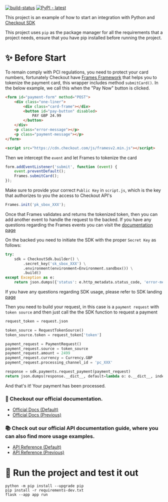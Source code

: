 [![build-status](https://github.com/checkout/sdk-samples/actions/workflows/create_python_package.yml/badge.svg)](https://github.com/checkout/sdk-samples/actions/workflows/create_python_package.yml)
[![PyPI - latest](https://img.shields.io/pypi/v/checkout-sdk?label=latest&logo=pypi)](https://pypi.org/project/checkout-sdk)

This project is an example of how to start an integration with Python and [Checkout SDK](https://github.com/checkout/checkout-sdk-python)

This project uses `pip` as the package manager for all the requirements that a project needs, ensure that you have pip installed before running the project.

# :sparkles: Before Start

To remain comply with PCI regulations, you need to protect your card numbers, fortunately Checkout have [Frames Framework](https://www.checkout.com/docs/integrate/frames#Who_is_Frames_for?) that helps you to tokenize the payment card, this wrapper includes method `submitCard()`. In the below example, we call this when the "Pay Now" button is clicked.

````html
<form id="payment-form" method="POST">
    <div class="one-liner">
        <div class="card-frame"></div>
        <button id="pay-button" disabled>
            PAY GBP 24.99
        </button>
    </div>
    <p class="error-message"></p>
    <p class="payment-message"></p>
</form>

<script src="https://cdn.checkout.com/js/framesv2.min.js"></script>
````

Then we intercept the `event` and let Frames to tokenize the card

````javascript
form.addEventListener('submit', function (event) {
    event.preventDefault();
    Frames.submitCard();
});
````

Make sure to provide your correct `Public Key` in `script.js`, which is the key that authorizes to you the access to Checkout API's

````javascript
Frames.init('pk_sbox_XXX');
````

Once that Frames validates and returns the tokenized token, then you can add another event to handle the request
to the backed. If you have any questions regarding the Frames events you can visit the [documentation page](https://www.checkout.com/docs/integrate/frames/frames-reference)

On the backed you need to initiate the SDK with the proper `Secret Key` as follows:

```python
try:
    sdk = CheckoutSdk.builder() \
        .secret_key('sk_sbox_XXX') \
        .environment(environment=Environment.sandbox()) \
        .build()
except Exception as e:
    return json.dumps({'status': e.http_metadata.status_code, 'error-message': e.http_metadata.reason})
```

If you have any questions regarding SDK usage, please refer to SDK landing [page](https://github.com/checkout/checkout-sdk-python)

Then you need to build your request, in this case is a `payment request` with `token source` and then
just call the the SDK function to request a payment

```python
request_token = request.json

token_source = RequestTokenSource()
token_source.token = request_token['token']

payment_request = PaymentRequest()
payment_request.source = token_source
payment_request.amount = 2499
payment_request.currency = Currency.GBP
payment_request.processing_channel_id = 'pc_XXX'

response = sdk.payments.request_payment(payment_request)
return json.dumps(response.__dict__, default=lambda o: o.__dict__, indent=4)
```

And that's it! Your payment has been processed.

### :book: Checkout our official documentation.

* [Official Docs (Default)](https://docs.checkout.com/)
* [Official Docs (Previous)](https://docs.checkout.com/previous)

### :books: Check out our official API documentation guide, where you can also find more usage examples.

* [API Reference (Default)](https://api-reference.checkout.com/)
* [API Reference (Previous)](https://api-reference.checkout.com/previous)


# :rocket: Run the project and test it out

```shell
python -m pip install --upgrade pip
pip install -r requirements-dev.txt
flask --app app run
```
